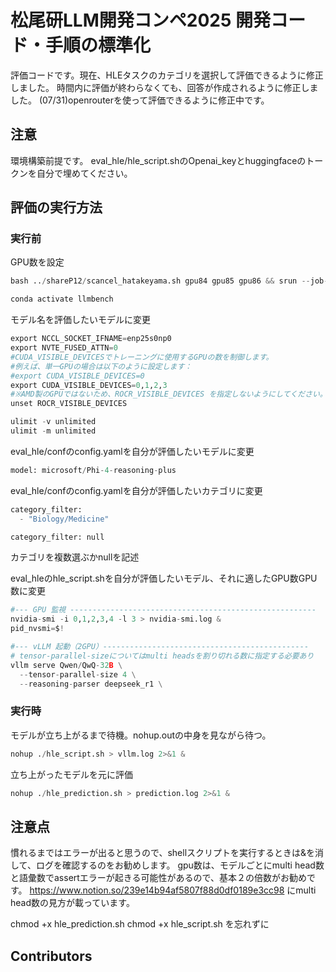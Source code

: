 # 松尾研LLM開発コンペ2025 開発コード・手順の標準化

評価コードです。現在、HLEタスクのカテゴリを選択して評価できるように修正しました。
時間内に評価が終わらなくても、回答が作成されるように修正しました。
(07/31)openrouterを使って評価できるように修正中です。

## 注意
環境構築前提です。
eval_hle/hle_script.shのOpenai_keyとhuggingfaceのトークンを自分で埋めてください。


## 評価の実行方法
### 実行前
GPU数を設定
```python
bash ../shareP12/scancel_hatakeyama.sh gpu84 gpu85 gpu86 && srun --job-name=evaluate --partition P12 --nodes=1 --nodelist osk-gpu[86] --gpus-per-node=1 --time=12:00:00 --pty bash -i
```
```python
conda activate llmbench
```

モデル名を評価したいモデルに変更
```python
export NCCL_SOCKET_IFNAME=enp25s0np0
export NVTE_FUSED_ATTN=0
#CUDA_VISIBLE_DEVICESでトレーニングに使用するGPUの数を制御します。
#例えば、単一GPUの場合は以下のように設定します：
#export CUDA_VISIBLE_DEVICES=0
export CUDA_VISIBLE_DEVICES=0,1,2,3
#※AMD製のGPUではないため、ROCR_VISIBLE_DEVICES を指定しないようにしてください。指定するとエラーになります。
unset ROCR_VISIBLE_DEVICES

ulimit -v unlimited
ulimit -m unlimited
```
eval_hle/confのconfig.yamlを自分が評価したいモデルに変更
```python
model: microsoft/Phi-4-reasoning-plus
```

eval_hle/confのconfig.yamlを自分が評価したいカテゴリに変更
```python
category_filter:
  - "Biology/Medicine"
```
```python
category_filter: null
```
カテゴリを複数選ぶかnullを記述

eval_hleのhle_script.shを自分が評価したいモデル、それに適したGPU数GPU数に変更
```python
#--- GPU 監視 -------------------------------------------------------
nvidia-smi -i 0,1,2,3,4 -l 3 > nvidia-smi.log &
pid_nvsmi=$!

#--- vLLM 起動（2GPU）----------------------------------------------
# tensor-parallel-sizeについてはmulti headsを割り切れる数に指定する必要あり
vllm serve Qwen/QwQ-32B \
  --tensor-parallel-size 4 \
  --reasoning-parser deepseek_r1 \
```


### 実行時
モデルが立ち上がるまで待機。nohup.outの中身を見ながら待つ。
```python
nohup ./hle_script.sh > vllm.log 2>&1 &
```
立ち上がったモデルを元に評価
```python
nohup ./hle_prediction.sh > prediction.log 2>&1 &
```

## 注意点
慣れるまではエラーが出ると思うので、shellスクリプトを実行するときは&を消して、ログを確認するのをお勧めします。
gpu数は、モデルごとにmulti head数と語彙数でassertエラーが起きる可能性があるので、基本２の倍数がお勧めです。
https://www.notion.so/239e14b94af5807f88d0df0189e3cc98 にmulti head数の見方が載っています。

chmod +x hle_prediction.sh
chmod +x hle_script.sh
を忘れずに
## Contributors

```
```

